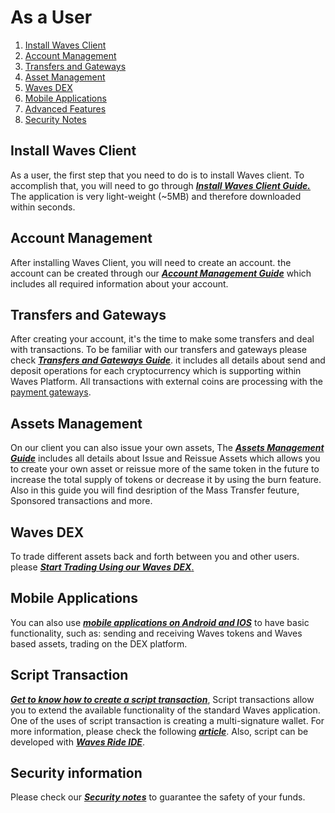 # As a User

1. [Install Waves Client](#install-waves-client)
2. [Account Management](#account-management)
3. [Transfers and Gateways](#transfers-and-gateways)
4. [Asset Management](#asset-management)
5. [Waves DEX](#waves-dex)
6. [Mobile Applications](#mobile-applications)
7. [Advanced Features](#advanced-features)
8. [Security Notes](#security-notes)

## Install Waves Client

As a user, the first step that you need to do is to install Waves client. To accomplish that, you will need to go through [_**Install Waves Client Guide.**_](/waves-client/install-waves-client.md) The application is very light-weight \(~5MB\) and therefore downloaded within seconds.

## Account Management

After installing Waves Client, you will need to create an account. the account can be created through our [_**Account Management Guide**_](/waves-client/account-management.md) which includes all required information about your account.

## Transfers and Gateways

After creating your account, it's the time to make some transfers and deal with transactions. To be familiar with our transfers and gateways please check [_**Transfers and Gateways Guide**_](/waves-client/wallet-management.md). it includes all details about send and deposit operations for each cryptocurrency which is supporting within Waves Platform. All transactions with external coins are processing with the [payment gateways](/waves-client/frequently-asked-questions-faq/transfers-and-gateways/payment-gateway.md).

## Assets Management

On our client you can also issue your own assets, The [_**Assets Management Guide**_](/waves-client/assets-management.md) includes all details about Issue and Reissue Assets which allows you to create your own asset or reissue more of the same token in the future to increase the total supply of tokens or decrease it by using the burn feature. Also in this guide you will find desription of the Mass Transfer feuture, Sponsored transactions and more.

## Waves DEX

To trade different assets back and forth between you and other users. please [_**Start Trading Using our Waves DEX**_.](/waves-client/waves-dex.md)

## Mobile Applications

You can also use [_**mobile applications on Android and IOS**_](/waves-client/mobile-apps.md) to have basic functionality, such as: sending and receiving Waves tokens and Waves based assets, trading on the DEX platform.

## Script Transaction

[_**Get to know how to create a script transaction**_](/waves-client/advanced_features/script_transaction.md), Script transactions allow you to extend the available functionality of the standard Waves application. One of the uses of script transaction is creating a multi-signature wallet. For more information, please check the following [_**article**_](/technical-details/video-tutorials-and-articles.md). Also, script can be developed with [_**Waves Ride IDE**_](/technical-details/waves-contracts-language-description.md).

## Security information

Please check our [_**Security notes**_](/waves-client/security.md) to guarantee the safety of your funds.

